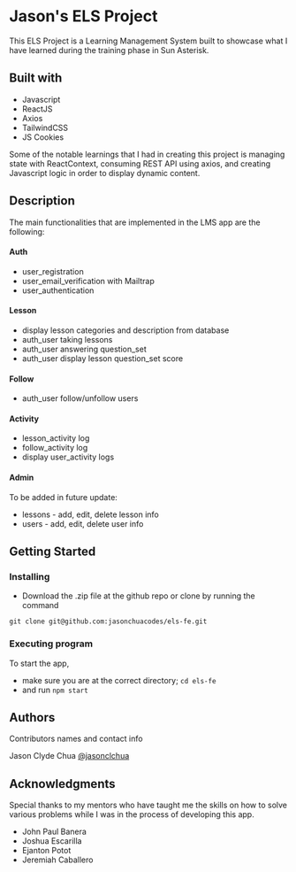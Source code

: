 # Jason's ELS Project

This ELS Project is a Learning Management System built to showcase what I have learned during the training phase in Sun Asterisk.


## Built with
* Javascript 
* ReactJS
* Axios
* TailwindCSS
* JS Cookies

Some of the notable learnings that I had in creating this project is managing state with ReactContext, consuming REST API using axios, and creating Javascript logic in order to display dynamic content.

## Description

The main functionalities that are implemented in the LMS app are the following:

#### Auth
* user_registration
* user_email_verification with Mailtrap
* user_authentication

#### Lesson
* display lesson categories and description from database
* auth_user taking lessons
* auth_user answering question_set
* auth_user display lesson question_set score

#### Follow
* auth_user follow/unfollow users

#### Activity
* lesson_activity log
* follow_activity log
* display user_activity logs

#### Admin 
To be added in future update:
  * lessons - add, edit, delete lesson info
  * users - add, edit, delete user info

## Getting Started


### Installing

* Download the .zip file at the github repo or clone by running the command 

`git clone git@github.com:jasonchuacodes/els-fe.git`


### Executing program

To start the app, 
* make sure you are at the correct directory;
`cd els-fe` 
* and run 
`npm start`

## Authors

Contributors names and contact info

Jason Clyde Chua [@jasonclchua](https://facebook.com/jasonclchua)

## Acknowledgments

Special thanks to my mentors who have taught me the skills on how to solve various problems while I was in the process of developing this app.

* John Paul Banera
* Joshua Escarilla
* Ejanton Potot
* Jeremiah Caballero

